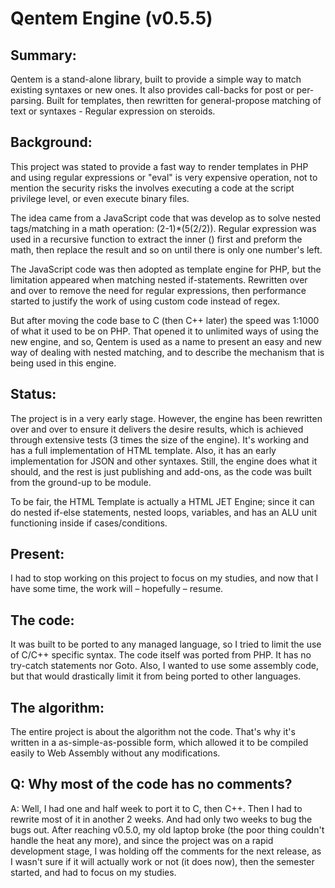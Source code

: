 # Qentem Engine (v0.5.5)

## Summary:
Qentem is a stand-alone library, built to provide a simple way to match existing syntaxes or new ones. It also provides call-backs for post or per-parsing. Built for templates, then rewritten for general-propose matching of text or syntaxes - Regular expression on steroids.

## Background:
This project was stated to provide a fast way to render templates in PHP and using regular expressions or "eval" is very expensive operation, not to mention the security risks the involves executing a code at the script privilege level, or even execute binary files.

The idea came from a JavaScript code that was develop as to solve nested tags/matching in a math operation: (2-1)*(5(2/2)). Regular expression was used in a recursive function to extract the inner () first and preform the math, then replace the result and so on until there is only one number's left.

The JavaScript code was then adopted as template engine for PHP, but the limitation appeared when matching nested if-statements. Rewritten over and over to remove the need for regular expressions, then performance started to justify the work of using custom code instead of regex.

But after moving the code base to C (then C++ later) the speed was 1:1000 of what it used to be on PHP. That opened it to unlimited ways of using the new engine, and so, Qentem is used as a name to present an easy and new way of dealing with nested matching, and to describe the mechanism that is being used in this engine.

## Status:
The project is in a very early stage. However, the engine has been rewritten over and over to ensure it delivers the desire results, which is achieved through extensive tests (3 times the size of the engine). It's working and has a full implementation of HTML template. Also, it has an early implementation for JSON and other syntaxes. Still, the engine does what it should, and the rest is just publishing and add-ons, as the code was built from the ground-up to be module.

To be fair, the HTML Template is actually a HTML JET Engine; since it can do nested if-else statements, nested loops, variables, and has an ALU unit functioning inside if cases/conditions.

## Present:
I had to stop working on this project to focus on my studies, and now that I have some time, the work will – hopefully – resume.

## The code:
It was built to be ported to any managed language, so I tried to limit the use of C/C++ specific syntax. The code itself was ported from PHP. It has no try-catch statements nor Goto. Also, I wanted to use some assembly code, but that would drastically limit it from being ported to other languages.

## The algorithm:
The entire project is about the algorithm not the code. That's why it's written in a as-simple-as-possible form, which allowed it to be compiled easily to Web Assembly without any modifications.

## Q: Why most of the code has no comments?
A: Well, I had one and half week to port it to C, then C++. Then I had to rewrite most of it in another 2 weeks. And had only two weeks to bug the bugs out. After reaching v0.5.0, my old laptop broke (the poor thing couldn't handle the heat any more), and since the project was on a rapid development stage, I was holding off the comments for the next release, as I wasn't sure if it will actually work or not (it does now), then the semester started, and had to focus on my studies.

